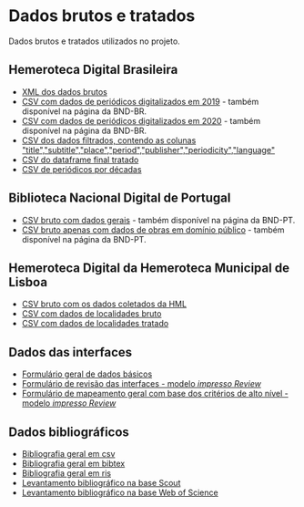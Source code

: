 # Dados brutos e tratados

Dados brutos e tratados utilizados no projeto.

## Hemeroteca Digital Brasileira

- [XML dos dados brutos](bndbr/exp_per_marcxml.xml)
- [CSV com dados de periódicos digitalizados em 2019](bndbr/bnd-br_periodicos_2019.csv) - também disponível na página da BND-BR.
- [CSV com dados de periódicos digitalizados em 2020](bndbr/bnd-br_periodicos_2020.csv) - também disponível na página da BND-BR.
- [CSV dos dados filtrados, contendo as colunas "title","subtitle","place","period","publisher","periodicity","language"](bndbr/complete_data.csv)
- [CSV do dataframe final tratado](bndbr/dataframe_hdb.csv)
- [CSV de periódicos por décadas](bndbr/periodicos_dec.csv)

## Biblioteca Nacional Digital de Portugal

- [CSV bruto com dados gerais](bndpt/bnd-pt.csv) - também disponível na página da BND-PT.
- [CSV bruto apenas com dados de obras em domínio público](bndpt/bnd-pt_livre.csv) - também disponível na página da BND-PT.


## Hemeroteca Digital da Hemeroteca Municipal de Lisboa

- [CSV bruto com os dados coletados da HML](hml/hemeroteca_lisboa.csv)
- [CSV com dados de localidades bruto](hml/locais_hemeroteca_lisboa_raw.csv)
- [CSV com dados de localidades tratado](hml/locais_hemeroteca_lisboa.csv)

## Dados das interfaces

- [Formulário geral de dados básicos](avaliacao_interfaces/form_geral.csv)
- [Formulário de revisão das interfaces - modelo *impresso Review*](avaliacao_interfaces/InterfaceReview-pt-2023.csv)
- [Formulário de mapeamento geral com base dos critérios de alto nível - modelo *impresso Review*](avaliacao_interfaces/InterfaceReview-pt-2023-mapping.tsv)

## Dados bibliográficos

- [Bibliografia geral em csv](bibliografia/hemdig_general.csv)
- [Bibliografia geral em bibtex](bibliografia/hemdig_general.bib)
- [Bibliografia geral em ris](bibliografia/hemdig_general.ris)
- [Levantamento bibliográfico na base Scout](bibliografia/SCOPUS/README.md)
- [Levantamento bibliográfico na base Web of Science](bibliografia/WOS/README.md)